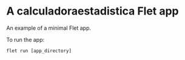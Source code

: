 # A calculadoraestadistica Flet app

An example of a minimal Flet app.

To run the app:

```
flet run [app_directory]
```